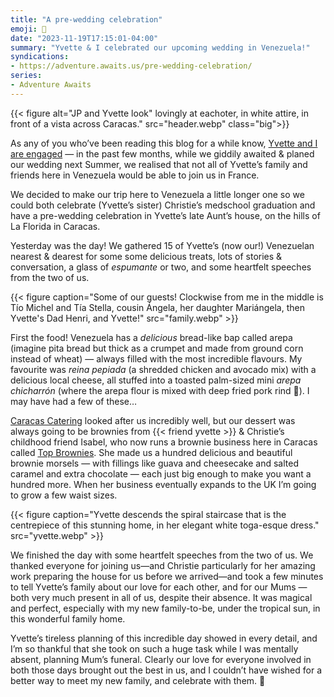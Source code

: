 ```yaml
---
title: "A pre-wedding celebration"
emoji: 🍾
date: "2023-11-19T17:15:01-04:00"
summary: "Yvette & I celebrated our upcoming wedding in Venezuela!"
syndications:
- https://adventure.awaits.us/pre-wedding-celebration/
series:
- Adventure Awaits
---
```


{{< figure alt="JP and Yvette look" lovingly at eachoter, in white attire, in front of a vista across Caracas." src="header.webp" class="big">}}

As any of you who’ve been reading this blog for a while know, [Yvette and I are engaged](../a-patagonian-love-story/) — in the past few months, while we giddily awaited & planed our wedding next Summer, we realised that not all of Yvette’s family and friends here in Venezuela would be able to join us in France.

We decided to make our trip here to Venezuela a little longer one so we could both celebrate (Yvette’s sister) Christie’s medschool graduation and have a pre-wedding celebration in Yvette’s late Aunt’s house, on the hills of La Florida in Caracas.

Yesterday was the day! We gathered 15 of Yvette’s (now our!) Venezuelan nearest & dearest for some some delicious treats, lots of stories & conversation, a glass of _espumante_ or two, and some heartfelt speeches from the two of us.

{{< figure caption="Some of our guests! Clockwise from me in the middle is Tío Michel and Tía Stella, cousin Ángela, her daughter Mariángela, then Yvette's Dad Henri, and Yvette!" src="family.webp" >}}

First the food! Venezuela has a _delicious_ bread-like bap called arepa (imagine pita bread but thick as a crumpet and made from ground corn instead of wheat) — always filled with the most incredible flavours. My favourite was _reina pepiada_ (a shredded chicken and avocado mix) with a delicious local cheese, all stuffed into a toasted palm-sized mini _arepa chicharrón_ (where the arepa flour is mixed with deep fried pork rind 🤤). I may have had a few of these…

[Caracas Catering](https://instagram.com/caracascatering) looked after us incredibly well, but our dessert was always going to be brownies from {{< friend yvette >}} & Christie’s childhood friend Isabel, who now runs a brownie business here in Caracas called [Top Brownies](https://instagram.com/topbrownies). She made us a hundred delicious and beautiful brownie morsels — with fillings like guava and cheesecake and salted caramel and extra chocolate — each just big enough to make you want a hundred more. When her business eventually expands to the UK I’m going to grow a few waist sizes.

{{< figure caption="Yvette descends the spiral staircase that is the centrepiece of this stunning home, in her elegant white toga-esque dress." src="yvette.webp" >}}

We finished the day with some heartfelt speeches from the two of us. We thanked everyone for joining us—and Christie particularly for her amazing work preparing the house for us before we arrived—and took a few minutes to tell Yvette’s family about our love for each other, and for our Mums — both very much present in all of us, despite their absence. It was magical and perfect, especially with my new family-to-be, under the tropical sun, in this wonderful family home.

Yvette’s tireless planning of this incredible day showed in every detail, and I’m so thankful that she took on such a huge task while I was mentally absent, planning Mum’s funeral. Clearly our love for everyone involved in both those days brought out the best in us, and I couldn’t have wished for a better way to meet my new family, and celebrate with them. 🥰

